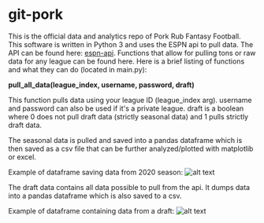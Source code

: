 # git-pork
This is the official data and analytics repo of Pork Rub Fantasy Football. This software is written in Python 3 and uses the ESPN api to pull data. The API can be found here:
[espn-api](https://github.com/cwendt94/espn-api).
Functions that allow for pulling tons or raw data for any league can be found here. Here is a brief listing of functions and what they can do (located in main.py):  

<b>pull_all_data(league_index, username, password, draft)</b>

This function pulls data using your league ID (league_index arg). username and password can also be used if it's a private league. draft is a boolean where 0 does not pull draft data (strictly seasonal data) and 1 pulls strictly draft data.

The seasonal data is pulled and saved into a pandas dataframe which is then saved as a csv file that can be further analyzed/plotted with matplotlib or excel.

Example of dataframe saving data from 2020 season:
![alt text](https://i.imgur.com/cfPEVCQ.png)

The draft data contains all data possible to pull from the api. It dumps data into a pandas dataframe which is also saved to a csv.

Example of dataframe containing data from a draft:
![alt text](https://i.imgur.com/fwA2qlI.png)


